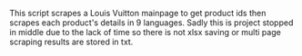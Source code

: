 This script scrapes a Louis Vuitton mainpage to get product ids 
then scrapes each product's details in 9 languages.
Sadly this is project stopped in middle due to the lack of time
so there is not xlsx saving or multi page scraping
results are stored in txt.